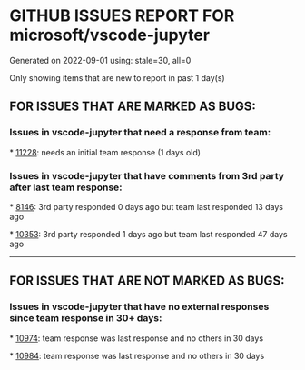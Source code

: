 
# GITHUB ISSUES REPORT FOR microsoft/vscode-jupyter


Generated on 2022-09-01 using: stale=30, all=0


Only showing items that are new to report in past 1 day(s)


## FOR ISSUES THAT ARE MARKED AS BUGS:


### Issues in vscode-jupyter that need a response from team:


\* [11228](https://github.com/microsoft/vscode-jupyter/issues/11228 "Export to HTML prompts for Python kernel, then fails"): needs an initial team response (1 days old)

### Issues in vscode-jupyter that have comments from 3rd party after last team response:


\* [8146](https://github.com/microsoft/vscode-jupyter/issues/8146 "Jupyter cell debugging does not support &quot;step into&quot; the  third party library code with &quot;justmycode:false&quot;"): 3rd party responded 0 days ago but team last responded 13 days ago

\* [10353](https://github.com/microsoft/vscode-jupyter/issues/10353 "Dataframe Intellisense: no auto complete after groupby "): 3rd party responded 1 days ago but team last responded 47 days ago

---

## FOR ISSUES THAT ARE NOT MARKED AS BUGS:


### Issues in vscode-jupyter that have no external responses since team response in 30+ days:


\* [10974](https://github.com/microsoft/vscode-jupyter/issues/10974 "On Jupyter Notbooks add a keyboard shortcut to run current line/selection only "): team response was last response and no others in 30 days

\* [10984](https://github.com/microsoft/vscode-jupyter/issues/10984 "cannot customize main notebook toolbar"): team response was last response and no others in 30 days
